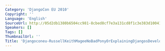 ```yaml
---
Category: 'DjangoCon EU 2010'
Copyright: ''
Language: 'English'
SourceUrl: http://05d2db1380b6504cc981-8cbed8cf7e3a131cd8f1c3e383d10041.r93.cf2.rackcdn.com/djangocon-eu-2010/Djangoconeu-RussellKeithMageeNoBadPonyOrExplainingDjangosDevelopment624.flv
Speakers: []
Tags: []
ThumbnailUrl: ''
Title: 'Djangoconeu-RussellKeithMageeNoBadPonyOrExplainingDjangosDevelopment624.flv'
---
```

